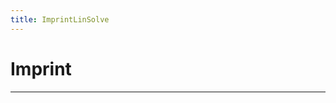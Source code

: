 ```yaml
---
title: ImprintLinSolve
---
```



  # Imprint

  
  

  
  
  
  
  
  

  
  
  
  
  
  ---


  
  